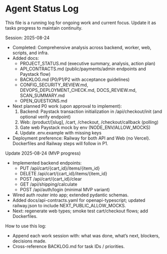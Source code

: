 # Agent Status Log

This file is a running log for ongoing work and current focus. Update it as tasks progress to maintain continuity.

Session: 2025-08-24
- Completed: Comprehensive analysis across backend, worker, web, scripts, and infra.
- Added docs:
  - PROJECT_STATUS.md (executive summary, analysis, action plan)
  - API_CONTRACTS.md (public/payments/admin endpoints and Paystack flow)
  - BACKLOG.md (P0/P1/P2 with acceptance guidelines)
  - CONFIG_SECURITY_REVIEW.md, DEVOPS_DEPLOYMENT_CHECK.md, DOCS_REVIEW.md, SCAN_SUMMARY.md
  - OPEN_QUESTIONS.md
- Next planned P0 work (upon approval to implement):
  1) Backend: Paystack transaction initialization in /api/checkout/init (and optional verify endpoint)
  2) Web: /product/[slug], /cart, /checkout, /checkout/callback (polling)
  3) Gate web Paystack mock by env (NODE_ENV/ALLOW_MOCKS)
  4) Update .env.example with missing keys
- Deployment preference: Railway for both API and Web (no Vercel). Dockerfiles and Railway steps will follow in P1.

Update 2025-08-24 (MVP progress)
- Implemented backend endpoints:
  - PUT /api/cart/{cart_id}/items/{item_id}
  - DELETE /api/cart/{cart_id}/items/{item_id}
  - POST /api/cart/{cart_id}/clear
  - GET /api/shipping/calculate
  - POST /api/auth/login (minimal MVP variant)
- Wired auth router into app; extended pydantic schemas.
- Added docs/api-contracts.yaml for openapi-typescript; updated railway.json to include NEXT_PUBLIC_ALLOW_MOCKS.
- Next: regenerate web types; smoke test cart/checkout flows; add Dockerfiles.

How to use this log:
- Append each work session with: what was done, what’s next, blockers, decisions made.
- Cross-reference BACKLOG.md for task IDs / priorities.

